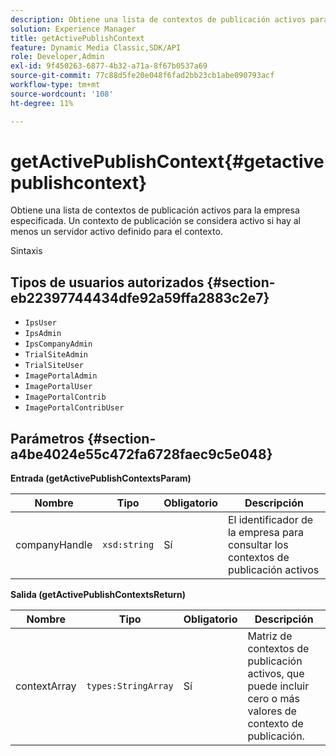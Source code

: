```yaml
---
description: Obtiene una lista de contextos de publicación activos para la empresa especificada. Un contexto de publicación se considera activo si hay al menos un servidor activo definido para el contexto.
solution: Experience Manager
title: getActivePublishContext
feature: Dynamic Media Classic,SDK/API
role: Developer,Admin
exl-id: 9f450263-6877-4b32-a71a-8f67b0537a69
source-git-commit: 77c88d5fe20e048f6fad2bb23cb1abe090793acf
workflow-type: tm+mt
source-wordcount: '108'
ht-degree: 11%

---
```


# getActivePublishContext{#getactivepublishcontext}

Obtiene una lista de contextos de publicación activos para la empresa especificada. Un contexto de publicación se considera activo si hay al menos un servidor activo definido para el contexto.

Sintaxis

## Tipos de usuarios autorizados {#section-eb22397744434dfe92a59ffa2883c2e7}

* `IpsUser`
* `IpsAdmin`
* `IpsCompanyAdmin`
* `TrialSiteAdmin`
* `TrialSiteUser`
* `ImagePortalAdmin`
* `ImagePortalUser`
* `ImagePortalContrib`
* `ImagePortalContribUser`

## Parámetros {#section-a4be4024e55c472fa6728faec9c5e048}

**Entrada (getActivePublishContextsParam)**

| Nombre | Tipo | Obligatorio | Descripción |
|---|---|---|---|
| companyHandle | `xsd:string` | Sí | El identificador de la empresa para consultar los contextos de publicación activos |

**Salida (getActivePublishContextsReturn)**

| Nombre | Tipo | Obligatorio | Descripción |
|---|---|---|---|
| contextArray | `types:StringArray` | Sí | Matriz de contextos de publicación activos, que puede incluir cero o más valores de contexto de publicación. |
